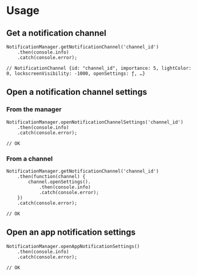# Usage

## Get a notification channel
```
NotificationManager.getNotificationChannel('channel_id')
    .then(console.info)
    .catch(console.error);
    
// NotificationChannel {id: "channel_id", importance: 5, lightColor: 0, lockscreenVisibility: -1000, openSettings: ƒ, …}
```

## Open a notification channel settings

### From the manager
```
NotificationManager.openNotificationChannelSettings('channel_id')
    .then(console.info)
    .catch(console.error);
    
// OK
```


### From a channel
```
NotificationManager.getNotificationChannel('channel_id')
    .then(function(channel) {
        channel.openSettings().
            .then(console.info)
            .catch(console.error);
    })
    .catch(console.error);
    
// OK
```

## Open an app notification settings

```
NotificationManager.openAppNotificationSettings()
    .then(console.info)
    .catch(console.error);
    
// OK
```